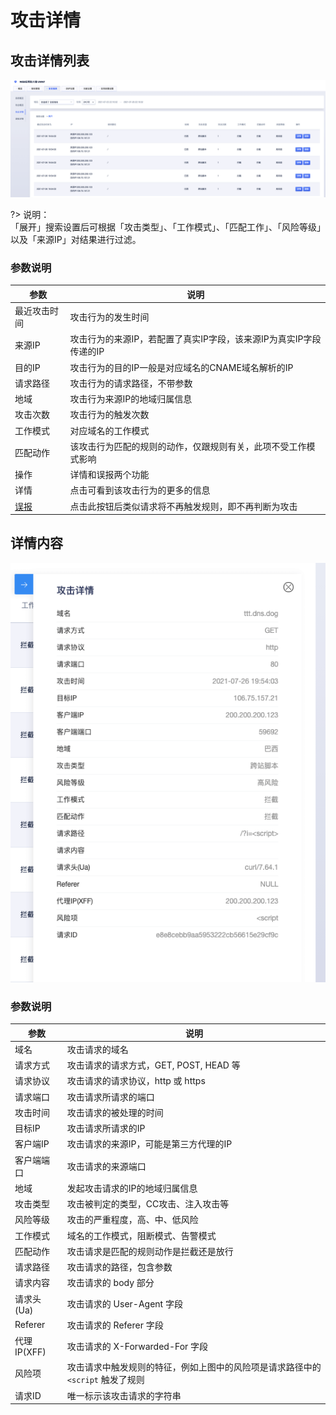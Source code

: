 #  攻击详情

## 攻击详情列表

![attack-details-img-1](/images/attack-details-img-1.png)

?> 说明：  
「展开」搜索设置后可根据「攻击类型」、「工作模式」、「匹配工作」、「风险等级」以及「来源IP」对结果进行过滤。

### 参数说明

|参数|说明|
|-|-|
|最近攻击时间|攻击行为的发生时间|
|来源IP|攻击行为的来源IP，若配置了真实IP字段，该来源IP为真实IP字段传递的IP|
|目的IP|攻击行为的目的IP一般是对应域名的CNAME域名解析的IP|
|请求路径|攻击行为的请求路径，不带参数|
|地域|攻击行为来源IP的地域归属信息|
|攻击次数|攻击行为的触发次数|
|工作模式|对应域名的工作模式|
|匹配动作|该攻击行为匹配的规则的动作，仅跟规则有关，此项不受工作模式影响|
|操作|详情和误报两个功能|
|详情|点击可看到该攻击行为的更多的信息|
|[误报](/uewaf/features/report/False_positive)|点击此按钮后类似请求将不再触发规则，即不再判断为攻击|


## 详情内容

![attack-details-img-2](/images/attack-details-img-2.png)

### 参数说明


|参数|说明|
|-|-|
|域名|攻击请求的域名|
|请求方式|攻击请求的请求方式，GET, POST, HEAD 等|
|请求协议|攻击请求的请求协议，http 或 https|
|请求端口|攻击请求所请求的端口|80, 443 等|
|攻击时间|攻击请求的被处理的时间|
|目标IP|攻击请求所请求的IP|
|客户端IP|攻击请求的来源IP，可能是第三方代理的IP|
|客户端端口|攻击请求的来源端口|
|地域|发起攻击请求的IP的地域归属信息|
|攻击类型|攻击被判定的类型，CC攻击、注入攻击等|
|风险等级|攻击的严重程度，高、中、低风险|
|工作模式|域名的工作模式，阻断模式、告警模式|
|匹配动作|攻击请求是匹配的规则动作是拦截还是放行|
|请求路径|攻击请求的路径，包含参数|
|请求内容|攻击请求的 body 部分|
|请求头(Ua)|攻击请求的 User-Agent 字段|
|Referer|攻击请求的 Referer 字段|
|代理IP(XFF)|攻击请求的 X-Forwarded-For 字段|
|风险项|攻击请求中触发规则的特征，例如上图中的风险项是请求路径中的 `<script` 触发了规则|
|请求ID|唯一标示该攻击请求的字符串|

